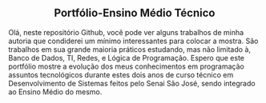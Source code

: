 
  <h2 align="center">Portfólio-Ensino Médio Técnico</h2>
  <p>Olá, neste repositório Github, você pode ver alguns trabalhos de minha autoria que condiderei um mínimo interessantes para colocar a mostra. São trabalhos em sua grande maioria práticos estudando, mas não limitado à, Banco de Dados, TI, Redes, e Lógica de Programação. Espero que este portfólio mostre a evolução dos meus conhecimentos em programação assuntos tecnológicos durante estes dois anos de curso técnico em Desenvolvimento de Sistemas feitos pelo Senai São José, sendo integrado ao Ensino Médio do mesmo.</p>
